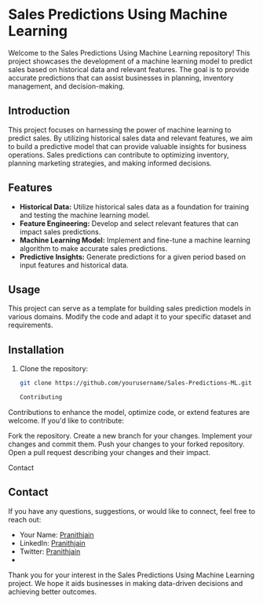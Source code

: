 # Sales Predictions Using Machine Learning

Welcome to the Sales Predictions Using Machine Learning repository! This project showcases the development of a machine learning model to predict sales based on historical data and relevant features. The goal is to provide accurate predictions that can assist businesses in planning, inventory management, and decision-making.

## Introduction

This project focuses on harnessing the power of machine learning to predict sales. By utilizing historical sales data and relevant features, we aim to build a predictive model that can provide valuable insights for business operations. Sales predictions can contribute to optimizing inventory, planning marketing strategies, and making informed decisions.

## Features

- **Historical Data:** Utilize historical sales data as a foundation for training and testing the machine learning model.
- **Feature Engineering:** Develop and select relevant features that can impact sales predictions.
- **Machine Learning Model:** Implement and fine-tune a machine learning algorithm to make accurate sales predictions.
- **Predictive Insights:** Generate predictions for a given period based on input features and historical data.

## Usage

This project can serve as a template for building sales prediction models in various domains. Modify the code and adapt it to your specific dataset and requirements.


## Installation

1. Clone the repository:
   ```bash
   git clone https://github.com/yourusername/Sales-Predictions-ML.git

   Contributing
Contributions to enhance the model, optimize code, or extend features are welcome. If you'd like to contribute:

Fork the repository.
Create a new branch for your changes.
Implement your changes and commit them.
Push your changes to your forked repository.
Open a pull request describing your changes and their impact.

Contact

## Contact

If you have any questions, suggestions, or would like to connect, feel free to reach out:

- Your Name: [Pranithjain](mailto:pranithjainbp84@gmail.com)
- LinkedIn: [Pranithjain](https://www.linkedin.com/in/pranith-jain-bp-a2704024b/)
- Twitter: [Pranithjain](https://twitter.com/PranithJain84/)
- 
Thank you for your interest in the Sales Predictions Using Machine Learning project. We hope it aids businesses in making data-driven decisions and achieving better outcomes.



